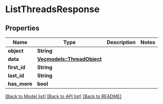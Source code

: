# ListThreadsResponse

## Properties
Name | Type | Description | Notes
------------ | ------------- | ------------- | -------------
**object** | **String** |  | 
**data** | [**Vec<models::ThreadObject>**](ThreadObject.md) |  | 
**first_id** | **String** |  | 
**last_id** | **String** |  | 
**has_more** | **bool** |  | 

[[Back to Model list]](../README.md#documentation-for-models) [[Back to API list]](../README.md#documentation-for-api-endpoints) [[Back to README]](../README.md)


